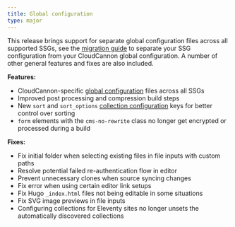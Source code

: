 ```yaml
---
title: Global configuration
type: major
---
```

This release brings support for separate global configuration files across all supported SSGs, see the [migration guide](/documentation/articles/migrating-to-global-configuration-files) to separate your SSG configuration from your CloudCannon global configuration. A number of other general features and fixes are also included.

**Features:**

* CloudCannon-specific [global configuration](/documentation/articles/setting-global-configuration) files across all SSGs
* Improved post processing and compression build steps
* New `sort` and `sort_options` [collection configuration](/documentation/articles/defining-your-collections) keys for better control over sorting
* `form` elements with the `cms-no-rewrite` class no longer get encrypted or processed during a build

**Fixes:**

* Fix initial folder when selecting existing files in file inputs with custom paths
* Resolve potential failed re-authentication flow in editor
* Prevent unnecessary clones when source syncing changes
* Fix error when using certain editor link setups
* Fix Hugo `_index.html` files not being editable in some situations
* Fix SVG image previews in file inputs
* Configuring collections for Eleventy sites no longer unsets the automatically discovered collections
